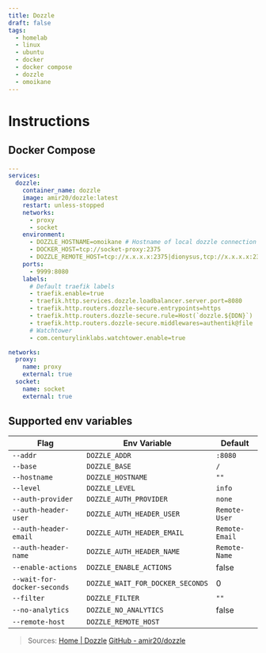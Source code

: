 ```yaml
---
title: Dozzle
draft: false
tags:
  - homelab
  - linux
  - ubuntu
  - docker
  - docker compose
  - dozzle
  - omoikane
---
```


# Instructions

## Docker Compose
```yaml
---
services:
  dozzle:
    container_name: dozzle
    image: amir20/dozzle:latest
    restart: unless-stopped
    networks:
      - proxy
      - socket
    environment:
      - DOZZLE_HOSTNAME=omoikane # Hostname of local dozzle connection
      - DOCKER_HOST=tcp://socket-proxy:2375
      - DOZZLE_REMOTE_HOST=tcp://x.x.x.x:2375|dionysus,tcp://x.x.x.x:2375|pnode2 # IPs of remote connections with labels using | symbol, all connecting via tcp://
    ports:
      - 9999:8080
    labels:
      # Default traefik labels
      - traefik.enable=true
      - traefik.http.services.dozzle.loadbalancer.server.port=8080
      - traefik.http.routers.dozzle-secure.entrypoints=https
      - traefik.http.routers.dozzle-secure.rule=Host(`dozzle.${DDN}`)
      - traefik.http.routers.dozzle-secure.middlewares=authentik@file
      # Watchtower
      - com.centurylinklabs.watchtower.enable=true

networks:
  proxy:
    name: proxy
    external: true
  socket:
    name: socket
    external: true
```


## Supported env variables
|Flag|Env Variable|Default|
|---|---|---|
|`--addr`|`DOZZLE_ADDR`|`:8080`|
|`--base`|`DOZZLE_BASE`|`/`|
|`--hostname`|`DOZZLE_HOSTNAME`|`""`|
|`--level`|`DOZZLE_LEVEL`|`info`|
|`--auth-provider`|`DOZZLE_AUTH_PROVIDER`|`none`|
|`--auth-header-user`|`DOZZLE_AUTH_HEADER_USER`|`Remote-User`|
|`--auth-header-email`|`DOZZLE_AUTH_HEADER_EMAIL`|`Remote-Email`|
|`--auth-header-name`|`DOZZLE_AUTH_HEADER_NAME`|`Remote-Name`|
|`--enable-actions`|`DOZZLE_ENABLE_ACTIONS`|false|
|`--wait-for-docker-seconds`|`DOZZLE_WAIT_FOR_DOCKER_SECONDS`|0|
|`--filter`|`DOZZLE_FILTER`|`""`|
|`--no-analytics`|`DOZZLE_NO_ANALYTICS`|false|
|`--remote-host`|`DOZZLE_REMOTE_HOST`|

> Sources:
> [Home | Dozzle](https://dozzle.dev/)
> [GitHub - amir20/dozzle](https://github.com/amir20/dozzle)